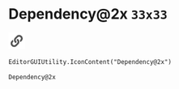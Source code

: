 # Dependency@2x `33x33`
<img src="/img/Dependency@2x.png" width=33 height=33>

``` CSharp
EditorGUIUtility.IconContent("Dependency@2x")
```
```
Dependency@2x
```
